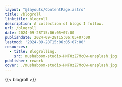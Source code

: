 ```yaml
---
layout: "@layouts/ContentPage.astro"
title: /blogroll
linktitle: blogroll
description: A collection of blogs I follow.
url: /blogroll
date: 2024-09-28T15:06:05+07:00
publishdate: 2024-09-28T15:06:05+07:00
lastmod: '2024-09-28T15:06:05+07:00'
resources:
  - title: Blogrolling.
    src: mushaboom-studio-HNF0zZ7McOw-unsplash.jpg
publisher: rework
cover: ./mushaboom-studio-HNF0zZ7McOw-unsplash.jpg
---
```


{{< blogroll >}}
